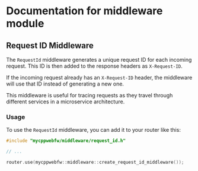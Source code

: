 # Documentation for middleware module

## Request ID Middleware

The `RequestId` middleware generates a unique request ID for each incoming request. This ID is then added to the response headers as `X-Request-ID`.

If the incoming request already has an `X-Request-ID` header, the middleware will use that ID instead of generating a new one.

This middleware is useful for tracing requests as they travel through different services in a microservice architecture.

### Usage

To use the `RequestId` middleware, you can add it to your router like this:

```cpp
#include "mycppwebfw/middleware/request_id.h"

// ...

router.use(mycppwebfw::middleware::create_request_id_middleware());
```
